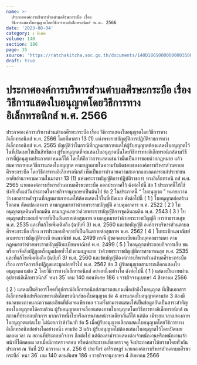 ```yaml
---
name: >-
  ประกาศองค์การบริหารส่วนตำบลศีรษะกระบือ เรื่อง
  วิธีการแสดงใบอนุญาตโดยวิธีการทางอิเล็กทรอนิกส์ พ.ศ. 2566
date: '2023-08-04'
category: ง พิเศษ
volume: 140
section: 186
page: 35
source: 'https://ratchakitcha.soc.go.th/documents/140D186S0000000003500.pdf'
draft: true
---
```


# ประกาศองค์การบริหารส่วนตำบลศีรษะกระบือ เรื่อง วิธีการแสดงใบอนุญาตโดยวิธีการทางอิเล็กทรอนิกส์ พ.ศ. 2566

ประกาศองค์การบริหารส่วนตำบลศีรษะกระบือ เรื่อง วิธีการแสดงใบอนุญาตโดยวิธีการทางอิเล็กทรอนิกส์ พ.ศ. 2566 โดยที่มาตรา 13 (1) แห่งพระราชบัญญัติการปฏิบัติราชการทางอิเล็กทรอนิกส์ พ.ศ. 2565 บัญญัติว่าในกรณีที่กฎหมายกาหนดให้ผู้รับอนุญาตต้องแสดงใบอนุญาตไว้ในที่เปิดเผยให้เป็นสิทธิของ ผู้รับอนุญาตที่จะแสดงใบอนุญาตนั้นโดยวิธีการทางอิเล็กทรอนิกส์ตามวิธีการที่ผู้อนุญาตประกาศกาหนดก็ได้ โดยให้ถือว่าการแสดงเช่นว่านั้นเป็นการชอบด้วยกฎหมาย แล้ว สมควรกาหนดวิธีการแสดงใบอนุญาต ตามกฎหมายในความรับผิดชอบขององค์การบริหารส่วนตาบลศีรษะกระบือ โดยวิธีการทางอิเล็กทรอนิกส์ เพื่อเป็นการอำนวยความสะดวกและลดภาระแก่ประชาชน อาศัยอำนาจตามความในมาตรา 13 (1) แห่งพระราชบัญญัติการปฏิบัติราชการ ทางอิเล็กทรอนิ กส์ พ.ศ. 2565 นายกองค์การบริหารส่วนตาบลศีรษะกระบือ ออกประกาศไว้ ดังต่อไปนี้ ข้อ 1 ประกาศนี้ให้ใช้บังคับตั้งแต่วันประกาศในราชกิจจานุเบกษาเป็นต้นไป ข้อ 2 ในประกาศนี้ “ ใบอนุญาต ” หมายความว่า เอกสารหลักฐานที่กฎหมายกาหนดให้ต้องแสดงไว้ในที่เปิดเผย ดังต่อไปนี้ ( 1 ) ใบอนุญาตก่อสร้าง รื้อถอน ดัดแปลงอาคาร ตามกฎหมายว่าด้วยพระราชบัญญัติ ควบคุมอาคาร พ.ศ. 2522 ( 2 ) ใบอนุญาตขุดดินหรือถมดิน ตามกฎหมายว่าด้วยพระราชบัญญัติการขุดดินถมดิน พ.ศ. 2543 ( 3 ) ใบอนุญาตประกอบกิจการที่เป็นอันตรายต่อสุขภาพ ตามกฎหมายว่าด้วยพระราชบัญญัติ การสาธารณสุข พ.ศ. 2535 และที่แก้ไขเพิ่มเติมถึง (ฉบับที่ 3) พ.ศ. 2560 และข้อบัญญัติ องค์การบริหารส่วนตาบลศีรษะกระบือ เรื่อง การประกอบกิจการที่เป็นอันตรายต่อสุขภาพ พ.ศ. 2562 ( 4 ) ใบทะเบียนพาณิชย์ ตามพระราชบัญญัติทะเบี ยนพาณิชย์ พ.ศ. 2499 กรณี ผู้ขอจดทะเบียนเป็นบุคคลธรรมดา ตามกฎหมายว่าด้วยพระราชบัญญัติทะเบียนพาณิชย์ พ.ศ. 2499 ( 5 ) ใบอนุญาตประกอบกิจการเก็บ ขน หรือกาจัดสิ่งปฏิกูลหรือมูลฝอยทั่วไป ตามกฎหมาย ว่าด้วยพระราชบัญญัติการสาธารณสุข พ.ศ. 2535 และที่แก้ไขเพิ่มเติมถึง (ฉบับที่ 3) พ.ศ. 2560 และข้อบัญญัติองค์การบริหารส่วนตำบลศีรษะกระบือ เรื่อง การจัดการสิ่งปฏิกูลและมูลฝอยทั่วไป พ.ศ. 2562 ข้อ 3 ผู้รับอนุญาตสามารถเลือกแสดงใบอนุญาตตามข้อ 2 โดยวิธีการทางอิเล็กทรอนิกส์ อย่างหนึ่งอย่างใด ดังต่อไปนี้ ( 1 ) แสดงเป็นภาพผ่านอุปกรณ์อิเล็กทรอนิกส์ ้ หนา 35 ่ เลม 140 ตอนพิเศษ 186 ง ราชกิจจานุเบกษา 4 สิงหาคม 2566

( 2 ) แสดงเป็นคิวอาร์โคดที่อุปกรณ์อิเล็กทรอนิกส์สามารถสแกนเพื่อเข้าถึงใบอนุญาต ที่เป็นเอกสารอิเล็กทรอนิกส์หรือภาพทางอิเล็กทรอนิกส์ของใบอนุญาต ข้อ 4 การแสดงใบอนุญาตตามข้อ 3 ต้องมีขนาดของภาพและความละเอียดที่ชัดเจนเพียงพอ รวมทั้งสามารถแสดงให้เป็นข้อมูลอันเป็นสาระสำคัญของใบอนุญาตได้ครบถ้วน ผู้รับอนุญาตอาจเลือกแสดงภาพใบอนุญาตโดยวิธีการทางอิเล็กทรอนิกส์ ณ สถานที่ประกอบกิจการ มากกว่าหนึ่งใบหรือภาพผ่านหน้าจอเดียวกันก็ได้ แต่ต้อ งมีระยะเวลาแสดงภาพใบอนุญาตแต่ละใบ ไม่น้อยกว่าห้าวินาที ข้อ 5 เมื่อผู้รับอนุญาตเลือกแสดงใบอนุญาตโดยวิธีการทางอิเล็กทรอนิกส์อย่างใดอย่างหนึ่ง ตามข้อ 3 แล้ว ผู้รับอนุญาตไม่ต้องแสดงใบอนุญาตไว้โดยเปิดเผยตลอดเวลา ณ สถานที่ประกอบกิจการ อีกต่อไป แต่ต้องสามำรถแสดงต่อเจ้าพนักงานหรือพนักงานเจ้าหน้าที่ได้ตลอดเวลาเมื่อมีการตรวจสอบ หรือต่อประชาชนที่ขอตรวจดู จึงประกาศมาให้ทราบโดยทั่วกัน ประกาศ ณ วันที่ 20 มกราคม พ.ศ. 256 6 ประจักร์ อารีราษฎร์ นายกองค์การบริหารส่วนตาบลศีรษะกระบือ ้ หนา 36 ่ เลม 140 ตอนพิเศษ 186 ง ราชกิจจานุเบกษา 4 สิงหาคม 2566
